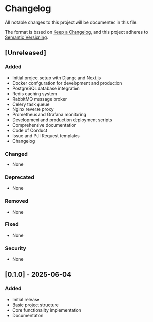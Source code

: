 # Changelog

All notable changes to this project will be documented in this file.

The format is based on [Keep a Changelog](https://keepachangelog.com/en/1.0.0/),
and this project adheres to [Semantic Versioning](https://semver.org/spec/v2.0.0.html).

## [Unreleased]

### Added
- Initial project setup with Django and Next.js
- Docker configuration for development and production
- PostgreSQL database integration
- Redis caching system
- RabbitMQ message broker
- Celery task queue
- Nginx reverse proxy
- Prometheus and Grafana monitoring
- Development and production deployment scripts
- Comprehensive documentation
- Code of Conduct
- Issue and Pull Request templates
- Changelog

### Changed
- None

### Deprecated
- None

### Removed
- None

### Fixed
- None

### Security
- None

## [0.1.0] - 2025-06-04

### Added
- Initial release
- Basic project structure
- Core functionality implementation
- Documentation 